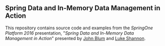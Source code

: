 ## Spring Data and In-Memory Data Management in Action

This repository contains source code and examples from the _SpringOne Platform 2016_ presentation, 
"_Spring Data and In-Memory Data Management in Action_" presented by [John Blum](https://github.com/jxblum) 
and [Luke Shannon](https://github.com/lshannon).
